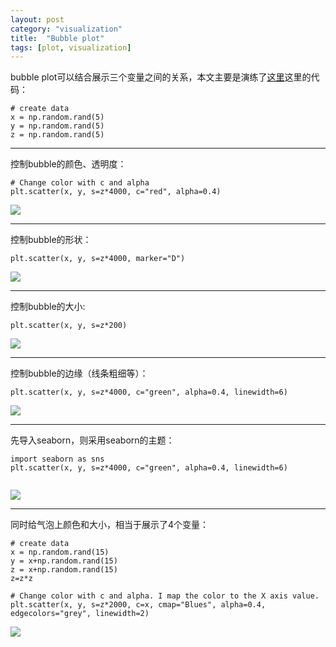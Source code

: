 ```yaml
---
layout: post
category: "visualization"
title:  "Bubble plot"
tags: [plot, visualization]
---
```


bubble plot可以结合展示三个变量之间的关系，本文主要是演练了[这里](https://python-graph-gallery.com/271-custom-your-bubble-plot/)这里的代码：

```
# create data
x = np.random.rand(5)
y = np.random.rand(5)
z = np.random.rand(5)
```

---------------------------

控制bubble的颜色、透明度：

```
# Change color with c and alpha
plt.scatter(x, y, s=z*4000, c="red", alpha=0.4)
```

![](https://python-graph-gallery.com/wp-content/uploads/271_Bubble_plot_customization1.png)

---------------------------


控制bubble的形状：

```
plt.scatter(x, y, s=z*4000, marker="D")
```

![](https://python-graph-gallery.com/wp-content/uploads/271_Bubble_plot_customization2.png)

---------------------------


控制bubble的大小:

```
plt.scatter(x, y, s=z*200)
```

![](https://python-graph-gallery.com/wp-content/uploads/271_Bubble_plot_customization3.png)

---------------------------


控制bubble的边缘（线条粗细等）：

```
plt.scatter(x, y, s=z*4000, c="green", alpha=0.4, linewidth=6)
```

![](https://python-graph-gallery.com/wp-content/uploads/271_Bubble_plot_customization4.png)

---------------------------


先导入seaborn，则采用seaborn的主题：

```
import seaborn as sns
plt.scatter(x, y, s=z*4000, c="green", alpha=0.4, linewidth=6)


```

![](https://python-graph-gallery.com/wp-content/uploads/271_Bubble_plot_customization5.png)

---------------------------

同时给气泡上颜色和大小，相当于展示了4个变量：

```
# create data
x = np.random.rand(15)
y = x+np.random.rand(15)
z = x+np.random.rand(15)
z=z*z
 
# Change color with c and alpha. I map the color to the X axis value.
plt.scatter(x, y, s=z*2000, c=x, cmap="Blues", alpha=0.4, edgecolors="grey", linewidth=2)
```

![](https://python-graph-gallery.com/wp-content/uploads/272_Bubble_plot_with_mapped_color.png)
